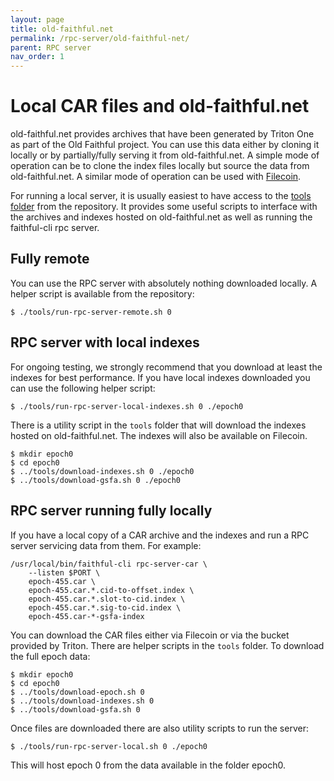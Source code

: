 ```yaml
---
layout: page
title: old-faithful.net
permalink: /rpc-server/old-faithful-net/
parent: RPC server
nav_order: 1
---
```


# Local CAR files and old-faithful.net

old-faithful.net provides archives that have been generated by Triton One as part of the Old Faithful project. You can use this data either by cloning it locally or by partially/fully serving it from old-faithful.net. A simple mode of operation can be to clone the index files locally but source the data from old-faithful.net. A similar mode of operation can be used with [Filecoin](/filecoin/).

For running a local server, it is usually easiest to have access to the [tools folder](https://github.com/rpcpool/yellowstone-faithful/tree/main/tools) from the repository. It provides some useful scripts to interface with the archives and indexes hosted on old-faithful.net as well as running the faithful-cli rpc server.

## Fully remote

You can use the RPC server with absolutely nothing downloaded locally. A helper script is available from the repository:

```
$ ./tools/run-rpc-server-remote.sh 0
```

## RPC server with local indexes

For ongoing testing, we strongly recommend that you download at least the indexes for best performance. If you have local indexes downloaded you can use the following helper script:

```
$ ./tools/run-rpc-server-local-indexes.sh 0 ./epoch0
```

There is a utility script in the `tools` folder that will download the indexes hosted on old-faithful.net. The indexes will also be available on Filecoin.

```
$ mkdir epoch0
$ cd epoch0
$ ../tools/download-indexes.sh 0 ./epoch0
$ ../tools/download-gsfa.sh 0 ./epoch0
```

## RPC server running fully locally

If you have a local copy of a CAR archive and the indexes and run a RPC server servicing data from them. For example:

```
/usr/local/bin/faithful-cli rpc-server-car \
    --listen $PORT \
    epoch-455.car \
    epoch-455.car.*.cid-to-offset.index \
    epoch-455.car.*.slot-to-cid.index \
    epoch-455.car.*.sig-to-cid.index \
    epoch-455.car-*-gsfa-index
```

You can download the CAR files either via Filecoin or via the bucket provided by Triton. There are helper scripts in the `tools` folder. To download the full epoch data:

```
$ mkdir epoch0
$ cd epoch0
$ ../tools/download-epoch.sh 0
$ ../tools/download-indexes.sh 0
$ ../tools/download-gsfa.sh 0
```

Once files are downloaded there are also utility scripts to run the server:
```
$ ./tools/run-rpc-server-local.sh 0 ./epoch0
```

This will host epoch 0 from the data available in the folder epoch0.
